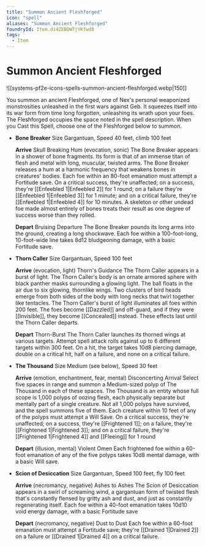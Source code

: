 ```yaml
---
title: "Summon Ancient Fleshforged"
icon: "spell"
aliases: "Summon Ancient Fleshforged"
foundryId: Item.di4ZEBDWTjYKfwd8
tags:
  - Item
---
```


# Summon Ancient Fleshforged
![[systems-pf2e-icons-spells-summon-ancient-fleshforged.webp|150]]

You summon an ancient Fleshforged, one of Nex's personal weaponized monstrosities unleashed in the first wars against Geb. It squeezes itself into its war form from time long forgotten, unleashing its wrath upon your foes. The Fleshforged occupies the space noted in the spell description. When you Cast this Spell, choose one of the Fleshforged below to summon.

*   **Bone Breaker** Size Gargantuan, Speed 40 feet, climb 100 feet
    
    **Arrive** Skull Breaking Hum (evocation, sonic) The Bone Breaker appears in a shower of bone fragments. Its form is that of an immense titan of flesh and metal with long, muscular, twisted arms. The Bone Breaker releases a hum at a harmonic frequency that weakens bones in creatures' bodies. Each foe within an 80-foot emanation must attempt a Fortitude save. On a critical success, they're unaffected; on a success, they're [[Enfeebled 1|Enfeebled 2]] for 1 round; on a failure they're [[Enfeebled 1|Enfeebled 3]] for 1 minute; and on a critical failure, they're [[Enfeebled 1|Enfeebled 4]] for 10 minutes. A skeleton or other undead foe made almost entirely of bones treats their result as one degree of success worse than they rolled.
    
    **Depart** Bruising Departure The Bone Breaker pounds its long arms into the ground, creating a long shockwave. Each foe within a 100-foot-long, 10-foot-wide line takes 8d12 bludgeoning damage, with a basic Fortitude save.
    
*   **Thorn Caller** Size Gargantuan, Speed 100 feet
    
    **Arrive** (evocation, light) Thorn's Guidance The Thorn Caller appears in a burst of light. The Thorn Caller's body is an ornate armored sphere with black panther masks surrounding a glowing light. The ball floats in the air due to six glowing, thornlike wings. Two clusters of bird heads emerge from both sides of the body with long necks that twirl together like tentacles. The Thorn Caller's burst of light illuminates all foes within 200 feet. The foes become [[Dazzled]] and off-guard, and if they were [[Invisible]], they become [[Concealed]] instead. These effects last until the Thorn Caller departs.
    
    **Depart** Thorn-Burst The Thorn Caller launches its thorned wings at various targets. Attempt spell attack rolls against up to 6 different targets within 300 feet. On a hit, the target takes 10d8 piercing damage, double on a critical hit, half on a failure, and none on a critical failure.
    
*   **The Thousand** Size Medium (see below), Speed 30 feet
    
    **Arrive** (emotion, enchantment, fear, mental) Disconcerting Arrival Select five spaces in range and summon a Medium-sized polyp of The Thousand in each of these spaces. The Thousand is an entity whose full scope is 1,000 polyps of oozing flesh, each physically separate but mentally part of a single creature. Not all 1,000 polyps have survived, and the spell summons five of them. Each creature within 10 feet of any of the polyps must attempt a Will Save. On a critical success, they're unaffected; on a success, they're [[Frightened 1]]; on a failure, they're [[Frightened 1|Frightened 3]]; and on a critical failure, they're [[Frightened 1|Frightened 4]] and [[Fleeing]] for 1 round
    
    **Depart** (illusion, mental) Violent Omen Each frightened foe within a 60-foot emanation of any of the five polyps takes 10d8 mental damage, with a basic Will save.
    
*   **Scion of Desiccation** Size Gargantuan, Speed 100 feet, fly 100 feet
    
    **Arrive** (necromancy, negative) Ashes to Ashes The Scion of Desiccation appears in a swirl of screaming wind, a gargantuan form of twisted flesh that's constantly flensed by gritty ash and dust, and just as constantly regenerating itself. Each foe within a 40-foot emanation takes 10d10 void energy damage, with a basic Fortitude save
    
    **Depart** (necromancy, negative) Dust to Dust Each foe within a 60-foot emanation must attempt a Fortitude save; they're [[Drained 1|Drained 2]] on a failure or [[Drained 1|Drained 4]] on a critical failure.
